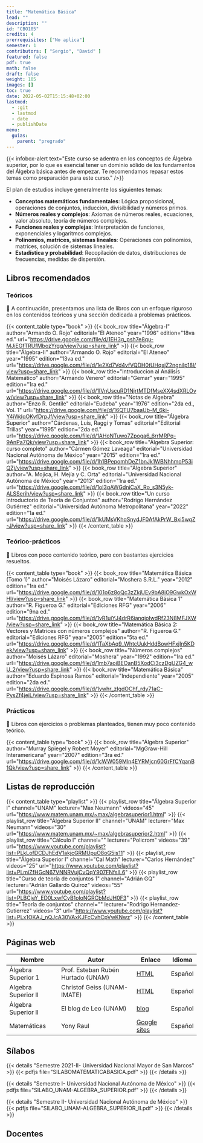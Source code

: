 ```yaml
---
title: "Matemática Básica"
lead: ""
description: ""
id: "CBO105"
credits: 4
prerrequisites: ["No aplica"]
semester: 1
contributors: [ "Sergio", "David" ]
featured: false
pdf: true
math: false
draft: false
weight: 105
images: []
toc: true
date: 2022-05-02T15:15:48+02:00
lastmod:
  - :git
  - lastmod
  - date
  - publishDate
menu:
  guias:
    parent: "pregrado"
---
```


{{< infobox-alert text="Este curso se adentra en los conceptos de Álgebra superior, por lo que es esencial tener un dominio sólido de los fundamentos del Álgebra básica antes de empezar. Te recomendamos repasar estos temas como preparación para este curso." />}}

El plan de estudios incluye generalmente los siguientes temas:

- **Conceptos matemáticos fundamentales**: Lógica proposicional, operaciones de conjuntos, inducción, divisibilidad y números primos.
- **Números reales y complejos**: Axiomas de números reales, ecuaciones, valor absoluto, teoría de números complejos.
- **Funciones reales y complejas**: Interpretación de funciones, exponenciales y logaritmos complejos.
- **Polinomios, matrices, sistemas lineales**: Operaciones con polinomios, matrices, solución de sistemas lineales.
- **Estadística y probabilidad**: Recopilación de datos, distribuciones de frecuencias, medidas de dispersión.

## Libros recomendados

### Teóricos

🔸 A continuación, presentamos una lista de libros con un enfoque riguroso en los contenidos teóricos y una sección dedicada a problemas prácticos.

{{< content_table type="book" >}}
  {{< book_row title="Álgebra-I" author="Armando O. Rojo" editorial="El Ateneo" year="1996" edition="18va ed." url="https://drive.google.com/file/d/1EH3g_psh7e8qu-MJiEGfTRUfMbozYrgg/view?usp=share_link" >}}
  {{< book_row title="Álgebra-II" author="Armando O. Rojo" editorial="El Ateneo" year="1995" edition="13va ed." url="https://drive.google.com/file/d/1e2Xd7Vd4vfVQDH0tUHqxjZ2ngnilp18l/view?usp=share_link" >}}
  {{< book_row title="Introduccion al Análisis Matemático" author="Armando Venero" editorial="Gemar" year="1995" edition="1ra ed." url="https://drive.google.com/file/d/1IVnUscuRD1NjrtMTDfMseXX4sdXRLOvw/view?usp=share_link" >}}
  {{< book_row title="Notas de Algebra" author="Enzo R. Gentile" editorial="Eudeba" year="1976" edition="2da ed., Vol. 1" url="https://drive.google.com/file/d/16QTU7baaUb-M_6ki-Y4iWdqOKvfDrpJf/view?usp=share_link" >}}
  {{< book_row title="Álgebra Superior" author="Cárdenas, Luis, Raggi y Tomas" editorial="Editorial Trillas" year="1995" edition="2da ed." url="https://drive.google.com/file/d/1AHoNTuwo7Zpoga6_6rrMRPq-9AnPa7Qk/view?usp=share_link" >}}
  {{< book_row title="Álgebra Superior: curso completo" author="Cármen Gómez Laveaga" editorial="Universidad Nacional Autónoma de México" year="2015" edition="1ra ed." url="https://drive.google.com/file/d/1h1BPepomhDeZ1bnJk1WBNhhmoP53iQZj/view?usp=share_link" >}}
  {{< book_row title="Álgebra Superior" author="A. Mojica, H. Mejía y C. Orta" editorial="Universidad Nacional Autónoma de México" year="2013" edition="1ra ed." url="https://drive.google.com/file/d/1oI3qAWGdniCaX_Ro_s3N5yk-ALSSerih/view?usp=share_link" >}}
  {{< book_row title="Un curso introductorio de Teoría de Conjuntos" author="Rodrigo Hernández Gutiérrez" editorial="Universidad Autónoma Metropolitana" year="2022" edition="1a ed." url="https://drive.google.com/file/d/1kUMsVKhqSnydJF0AfAkPrW_Bxi5wqZ-J/view?usp=share_link" >}}
{{< /content_table >}}

### Teórico-prácticos

🔸 Libros con poco contenido teórico, pero con bastantes ejercicios resueltos.

{{< content_table type="book" >}}
  {{< book_row title="Matemática Básica (Tomo 1)" author="Moisés Lázaro" editorial="Moshera S.R.L." year="2012" edition="1ra ed." url="https://drive.google.com/file/d/101o6z8oQc3zZkjUEv9bA8iO9GwkOxWHl/view?usp=share_link" >}}
  {{< book_row title="Matemática Básica 1" author="R. Figueroa G." editorial="Ediciones RFG" year="2006" edition="9na ed." url="https://drive.google.com/file/d/1yR1uiYJ4drR6ianqioIwdRf23N8MFJXW/view?usp=share_link" >}}
  {{< book_row title="Matemática Básica 2: Vectores y Matrices con números complejos" author="R. Figueroa G." editorial="Ediciones RFG" year="2005" edition="5ta ed." url="https://drive.google.com/file/d/1TaXbAq9_WhtcUukHddBowHFxjIn5KDek/view?usp=share_link" >}}
  {{< book_row title="Números complejos" author="Moisés Lázaro" editorial="Moshera" year="1992" edition="1ra ed." url="https://drive.google.com/file/d/1mb7aoiBEOanB5XodCi3czDgUZG4_wU_2/view?usp=share_link" >}}
  {{< book_row title="Matemática Básica" author="Eduardo Espinosa Ramos" editorial="Independiente" year="2005" edition="2da ed." url="https://drive.google.com/file/d/1ywhr_zIgdOChf_rdy71aC-PysZf4jeiL/view?usp=share_link" >}}
{{< /content_table >}}

### Prácticos

🔸 Libros con ejercicios o problemas planteados, tienen muy poco contenido teórico.

{{< content_table type="book" >}}
  {{< book_row title="Álgebra Superior" author="Murray Spiegel y Robert Moyer" editorial="MgGraw-Hill Interamericana" year="2007" edition="3ra ed." url="https://drive.google.com/file/d/1cWW059Mln4EYRMjcn60GrFfCYqanB1Qk/view?usp=share_link" >}}
{{< /content_table >}}

## Listas de reproducción

{{< content_table type="playlist" >}}
  {{< playlist_row title="Álgebra Superior I" channel="UNAM" lecturer="Max Neumann" videos="45" url="https://www.matem.unam.mx/~max/algebrasuperior1.html" >}}
  {{< playlist_row title="Álgebra Superior II" channel="UNAM" lecturer="Max Neumann" videos="30" url="https://www.matem.unam.mx/~max/algebrasuperior2.html" >}}
  {{< playlist_row title="Cálculo I" channel="" lecturer="Policrom" videos="39" url="https://www.youtube.com/playlist?list=PLkLofDCDJhEdV1akjcGRMUpuO8oG5is11" >}}
  {{< playlist_row title="Álgebra Superior I" channel="Cal Math" lecturer="Carlos Hernández" videos="25" url="https://www.youtube.com/playlist?list=PLmiZfHGcN67VNNRVujCvQqY907FNfsIL6" >}}
  {{< playlist_row title="Curso de teoría de conjuntos 1" channel="Adrián GQ" lecturer="Adrián Gallardo Quiroz" videos="55" url="https://www.youtube.com/playlist?list=PLBCjeY_ED0LxwfCyB1oloNGRCbMdJH0F3" >}}
  {{< playlist_row title="Teoría de conjuntos" channel="" lecturer="Rodrigo Hernandez-Gutierrez" videos="3" url="https://www.youtube.com/playlist?list=PLx1OKAJ_nQJcA30VAxKJFcCvhCpVwKNwz" >}}
{{< /content_table >}}

## Páginas web

| Nombre | Autor | Enlace |Idioma |
| ------ | ----- | ------ | ------ |
| Álgebra Superior 1 | Prof. Esteban Rubén Hurtado (UNAM) | [HTML](https://sistemas.fciencias.unam.mx/~erhc/algebra_superior_1/inicio2.html) | Español |
| Algebra Superior II | Christof Geiss (UNAM-IMATE) | [HTML](https://www.matem.unam.mx/~christof/cursos/05_AS2/curso.html) | Español |
| Álgebra Superior II | El blog de Leo (UNAM) | [blog](https://blog.nekomath.com/as2/) | Español |
| Matemáticas | Yony Raul | [Google sites](https://sites.google.com/view/yonyraul/matematicabasica?authuser=0) | Español|

## Sílabos

{{< details "Semestre 2021-II- Universidad Nacional Mayor de San Marcos" >}}
  {{< pdfjs file="SILABOMATEMATICABASICA.pdf" >}}
{{< /details >}}

{{< details "Semestre I- Universidad Nacional Autónoma de México" >}}
  {{< pdfjs file="SILABO_UNAM-ALGEBRA_SUPERIOR.pdf" >}}
{{< /details >}}

{{< details "Semestre II- Universidad Nacional Autónoma de México" >}}
  {{< pdfjs file="SILABO_UNAM-ALGEBRA_SUPERIOR_II.pdf" >}}
{{< /details >}}

## Docentes
